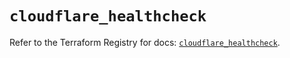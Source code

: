 # `cloudflare_healthcheck`

Refer to the Terraform Registry for docs: [`cloudflare_healthcheck`](https://registry.terraform.io/providers/cloudflare/cloudflare/4.32.0/docs/resources/healthcheck).
